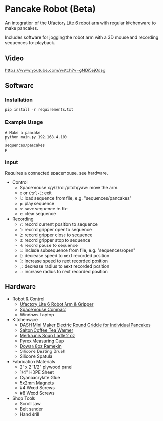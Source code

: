 # Pancake Robot (Beta)

An integration of the [Ufactory Lite 6 robot arm](https://www.ufactory.cc/lite-6-collaborative-robot/) with regular 
kitchenware to make pancakes.

Includes software for jogging the robot arm with a 3D mouse and recording sequences for playback.

## Video
https://www.youtube.com/watch?v=gNBi5sjOdsg

## Software

### Installation 

```
pip install -r requirements.txt
```

### Example Usage

```
# Make a pancake
python main.py 192.168.4.100
l
sequences/pancakes
p
```

### Input

Requires a connected spacemouse, see [hardware](#Hardware).

- Control
  - Spacemouse x/y/z/roll/pitch/yaw: move the arm.
  - `x` or `Ctrl-C`: exit
  - `l`: load sequence from file, e.g. "sequences/pancakes"
  - `p`: play sequence
  - `s`: save sequence to file
  - `c`: clear sequence
- Recording
  - `r`: record current position to sequence
  - `1`: record gripper open to sequence
  - `2`: record gripper close to sequence
  - `3`: record gripper stop to sequence
  - `4`: record pause to sequence
  - `i`: include subsequence from file, e.g. "sequences/open"
  - `[`: decrease speed to next recorded position
  - `]`: increase speed to next recorded position
  - `,`: decrease radius to next recorded position
  - `.`: increase radius to next recorded position

## Hardware

- Robot & Control
  - [Ufactory Lite 6 Robot Arm & Gripper](https://www.ufactory.cc/lite-6-collaborative-robot/)
  - [Spacemouse Compact](https://3dconnexion.com/us/product/spacemouse-compact/)
  - Windows Laptop
- Kitchenware
  - [DASH Mini Maker Electric Round Griddle for Individual Pancakes](https://www.amazon.com/Dash-Mini-Maker-Individual-Breakfast/dp/B01MTXBOA6)
  - [Salton Coffee Tea Warmer](https://www.amazon.com/dp/B0095GOBGE)
  - [Merkaunis Soup Ladle 2 oz](https://www.amazon.com/dp/B0BNVR7DXM)
  - [Pyrex Measuring Cup](https://www.amazon.com/Pyrex-Pyrex%C2%AE-1-Pint-Measuring-Cup/dp/B01L4JNR0U)
  - [Dowan 8oz Ramekin](https://www.amazon.com/gp/product/B081N57T3D)
  - Silicone Basting Brush
  - Silicone Spatula
- Fabrication Materials
  - 2' x 2' 1/2" plywood panel
  - 1/4" HDPE Sheet
  - Cyanoacrylate Glue
  - [5x2mm Magnets](https://www.amazon.com/Magnets-Refrigerator-Neodymium-Whiteboard-Kitchen/dp/B0CCXY6WBR)
  - #4 Wood Screws
  - #8 Wood Screws
- Shop Tools
  - Scroll saw
  - Belt sander
  - Hand drill